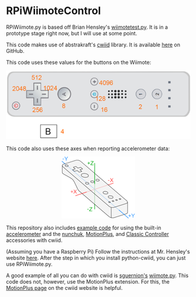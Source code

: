 RPiWiimoteControl
=================
RPiWiimote.py is based off Brian Hensley's [wiimotetest.py](https://sites.google.com/site/brianhensleyfiles/wiimotetest.py). It is in a prototype stage right now, but I will use at some point.

This code makes use of abstrakraft's [cwiid](https://web.archive.org/web/20171130050907/http://abstrakraft.org/cwiid) library. It is available [here](https://github.com/abstrakraft/cwiid) on GitHub.

This code uses these values for the buttons on the Wiimote:
<p align="center">
  <img src="https://raw.githubusercontent.com/drohrbaugh9/RPiStuff/master/RPiWiimoteControl/examples/diagram.png" alt="Diagram of Wiimote buttons. This image is in the repository."/>
</p>
This code also uses these axes when reporting accelerometer data:
<p align="center">
  <img src="https://raw.githubusercontent.com/drohrbaugh9/RPiStuff/master/RPiWiimoteControl/examples/wiimote_axes.png" alt="Diagram of Wiimote axes. This image is in the repository."/>
</p>

This repository also includes [example code](https://github.com/drohrbaugh9/RPiStuff/tree/master/RPiWiimoteControl/examples) for using the built-in [accelerometer](https://github.com/drohrbaugh9/RPiStuff/blob/master/RPiWiimoteControl/examples/accelerometer.py) and the  [nunchuk](https://github.com/drohrbaugh9/RPiStuff/blob/master/RPiWiimoteControl/examples/nunchuk.py), [MotionPlus](https://github.com/drohrbaugh9/RPiStuff/blob/master/RPiWiimoteControl/examples/motionplus.py), and [Classic Controller](https://github.com/drohrbaugh9/RPiStuff/blob/master/RPiWiimoteControl/examples/classicController.py) accessories with cwiid.

(Assuming you have a Raspberry Pi) Follow the instructions at Mr. Hensley's website [here](http://www.brianhensley.net/2012/08/wii-controller-raspberry-pi-python.html). After the step in which you install python-cwiid, you can just use RPiWiimote.py.

A good example of all you can do with cwiid is [sguernion's](https://github.com/sguernion) [wiimote.py](https://github.com/sguernion/myPI/blob/07927754376d677f14e363a2549d1ecef65e56e5/serveur/python/wii/wiimote.py). This code does not, however, use the MotionPlus extension. For this, the [MotionPlus page](https://web.archive.org/web/20171117173403/http://abstrakraft.org/cwiid/wiki/MotionPlus) on the cwiid website is helpful.
